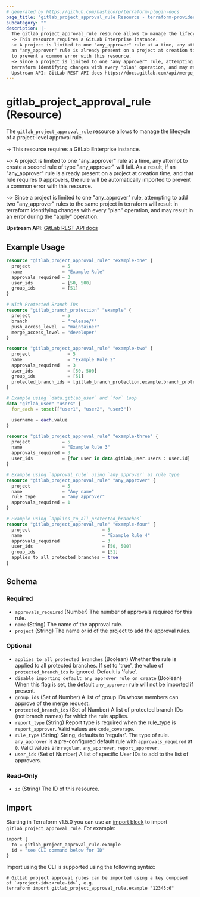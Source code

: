 ```yaml
---
# generated by https://github.com/hashicorp/terraform-plugin-docs
page_title: "gitlab_project_approval_rule Resource - terraform-provider-gitlab"
subcategory: ""
description: |-
  The gitlab_project_approval_rule resource allows to manage the lifecycle of a project-level approval rule.
  -> This resource requires a GitLab Enterprise instance.
  ~> A project is limited to one "any_approver" rule at a time, any attempt to create a second rule of type "any_approver" will fail. As a result, if
  an "any_approver" rule is already present on a project at creation time, and that rule requires 0 approvers, the rule will be automatically imported
  to prevent a common error with this resource.
  ~> Since a project is limited to one "any_approver" rule, attempting to add two "any_approver" rules to the same project in terraform will result in
  terraform identifying changes with every "plan" operation, and may result in an error during the "apply" operation.
  Upstream API: GitLab REST API docs https://docs.gitlab.com/api/merge_request_approvals/#project-approval-rules
---
```


# gitlab_project_approval_rule (Resource)

The `gitlab_project_approval_rule` resource allows to manage the lifecycle of a project-level approval rule.

-> This resource requires a GitLab Enterprise instance.

~> A project is limited to one "any_approver" rule at a time, any attempt to create a second rule of type "any_approver" will fail. As a result, if 
   an "any_approver" rule is already present on a project at creation time, and that rule requires 0 approvers, the rule will be automatically imported
   to prevent a common error with this resource.

~> Since a project is limited to one "any_approver" rule, attempting to add two "any_approver" rules to the same project in terraform will result in 
   terraform identifying changes with every "plan" operation, and may result in an error during the "apply" operation.

**Upstream API**: [GitLab REST API docs](https://docs.gitlab.com/api/merge_request_approvals/#project-approval-rules)

## Example Usage

```terraform
resource "gitlab_project_approval_rule" "example-one" {
  project            = 5
  name               = "Example Rule"
  approvals_required = 3
  user_ids           = [50, 500]
  group_ids          = [51]
}

# With Protected Branch IDs
resource "gitlab_branch_protection" "example" {
  project            = 5
  branch             = "release/*"
  push_access_level  = "maintainer"
  merge_access_level = "developer"
}

resource "gitlab_project_approval_rule" "example-two" {
  project              = 5
  name                 = "Example Rule 2"
  approvals_required   = 3
  user_ids             = [50, 500]
  group_ids            = [51]
  protected_branch_ids = [gitlab_branch_protection.example.branch_protection_id]
}

# Example using `data.gitlab_user` and `for` loop
data "gitlab_user" "users" {
  for_each = toset(["user1", "user2", "user3"])

  username = each.value
}

resource "gitlab_project_approval_rule" "example-three" {
  project            = 5
  name               = "Example Rule 3"
  approvals_required = 3
  user_ids           = [for user in data.gitlab_user.users : user.id]
}

# Example using `approval_rule` using `any_approver` as rule type
resource "gitlab_project_approval_rule" "any_approver" {
  project            = 5
  name               = "Any name"
  rule_type          = "any_approver"
  approvals_required = 1
}

# Example using `applies_to_all_protected_branches`
resource "gitlab_project_approval_rule" "example-four" {
  project                           = 5
  name                              = "Example Rule 4"
  approvals_required                = 3
  user_ids                          = [50, 500]
  group_ids                         = [51]
  applies_to_all_protected_branches = true
}
```

<!-- schema generated by tfplugindocs -->
## Schema

### Required

- `approvals_required` (Number) The number of approvals required for this rule.
- `name` (String) The name of the approval rule.
- `project` (String) The name or id of the project to add the approval rules.

### Optional

- `applies_to_all_protected_branches` (Boolean) Whether the rule is applied to all protected branches. If set to 'true', the value of `protected_branch_ids` is ignored. Default is 'false'.
- `disable_importing_default_any_approver_rule_on_create` (Boolean) When this flag is set, the default `any_approver` rule will not be imported if present.
- `group_ids` (Set of Number) A list of group IDs whose members can approve of the merge request.
- `protected_branch_ids` (Set of Number) A list of protected branch IDs (not branch names) for which the rule applies.
- `report_type` (String) Report type is required when the rule_type is `report_approver`. Valid values are `code_coverage`.
- `rule_type` (String) String, defaults to 'regular'. The type of rule. `any_approver` is a pre-configured default rule with `approvals_required` at `0`. Valid values are `regular`, `any_approver`, `report_approver`.
- `user_ids` (Set of Number) A list of specific User IDs to add to the list of approvers.

### Read-Only

- `id` (String) The ID of this resource.

## Import

Starting in Terraform v1.5.0 you can use an [import block](https://developer.hashicorp.com/terraform/language/import) to import `gitlab_project_approval_rule`. For example:
```terraform
import {
  to = gitlab_project_approval_rule.example
  id = "see CLI command below for ID"
}
```

Import using the CLI is supported using the following syntax:

```shell
# GitLab project approval rules can be imported using a key composed of `<project-id>:<rule-id>`, e.g.
terraform import gitlab_project_approval_rule.example "12345:6"
```
